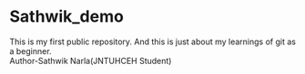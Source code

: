 # Sathwik_demo
This is my first public repository. And this is just about my learnings of git as a beginner.
<br>
Author-Sathwik Narla(JNTUHCEH Student)
